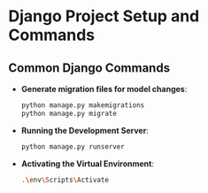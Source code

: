 # Django Project Setup and Commands

## Common Django Commands

- **Generate migration files for model changes**:
  ```bash
  python manage.py makemigrations
  python manage.py migrate
- **Running the Development Server**:
  ```bash
  python manage.py runserver
- **Activating the Virtual Environment**:
  ```bash
  .\env\Scripts\Activate

